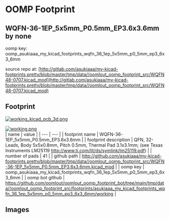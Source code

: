 # OOMP Footprint  
## WQFN-36-1EP_5x5mm_P0.5mm_EP3.6x3.6mm  by none  
  
oomp key: oomp_asukiaaa_my_kicad_footprints_wqfn_36_1ep_5x5mm_p0_5mm_ep3_6x3_6mm  
  
source repo at: [http://gitlab.com/asukiaaa/my-kicad-footprints.pretty/blob/master/tmp/data//oomlout_oomp_footprint_src/WQFN48-0707.kicad_mod](http://gitlab.com/asukiaaa/my-kicad-footprints.pretty/blob/master/tmp/data//oomlout_oomp_footprint_src/WQFN48-0707.kicad_mod)  
## Footprint  
  
[![working_kicad_pcb_3d.png](working_kicad_pcb_3d_600.png)](working_kicad_pcb_3d.png)  
  
[![working.png](working_600.png)](working.png)  
| name | value | 
| --- | --- | 
| footprint name | WQFN-36-1EP_5x5mm_P0.5mm_EP3.6x3.6mm | 
| footprint description | QFN, 32-Leads, Body 5x5x0.8mm, Pitch 0.5mm, Thermal Pad 3.1x3.1mm; (see Texas Instruments LM25119 http://www.ti.com/lit/ds/symlink/lm25119.pdf) | 
| number of pads | 41 | 
| github path | http://github.com/asukiaaa/my-kicad-footprints.pretty/blob/master/tmp/data//oomlout_oomp_footprint_src/WQFN-36-1EP_5x5mm_P0.5mm_EP3.6x3.6mm.kicad_mod | 
| oomp key | oomp_asukiaaa_my_kicad_footprints_wqfn_36_1ep_5x5mm_p0_5mm_ep3_6x3_6mm | 
| oomp bot github | https://github.com/oomlout/oomlout_oomp_footprint_bot/tree/main/tmp/data//oomlout_oomp_footprint_src/footprints/asukiaaa_my_kicad_footprints_wqfn_36_1ep_5x5mm_p0_5mm_ep3_6x3_6mm/working | 
## Images  
